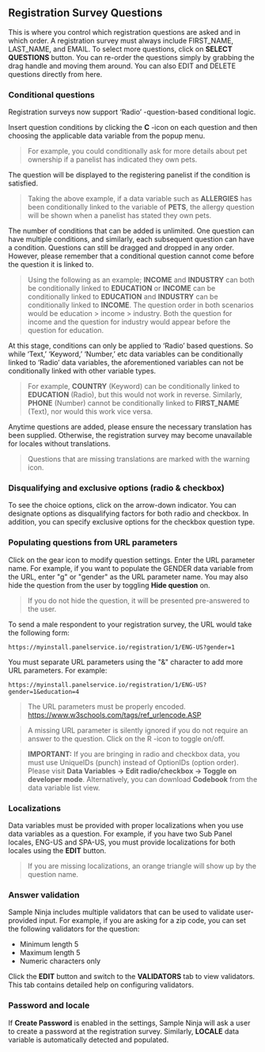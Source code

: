 ## Registration Survey Questions

This is where you control which registration questions are asked and in which order. A registration survey must always include FIRST_NAME, LAST_NAME, and EMAIL. To select more questions, click on **SELECT QUESTIONS** button. You can re-order the questions simply by grabbing the drag handle and moving them around. You can also EDIT and DELETE questions directly from here.

### Conditional questions

Registration surveys now support ‘Radio’ -question-based conditional logic. 

Insert question conditions by clicking the **C** -icon on each question and then choosing the applicable data variable from the popup menu. 

> For example, you could conditionally ask for more details about pet ownership if a panelist has indicated they own pets. 

The question will be displayed to the registering panelist if the condition is satisfied.

> Taking the above example, if a data variable such as **ALLERGIES** has been conditionally linked to the variable of **PETS**, the allergy question will be shown when a panelist has stated they own pets.

The number of conditions that can be added is unlimited. One question can have multiple conditions, and similarly, each subsequent question can have a condition. Questions can still be dragged and dropped in any order. However, please remember that a conditional question cannot come before the question it is linked to.

> Using the following as an example; **INCOME** and **INDUSTRY** can both be conditionally linked to **EDUCATION** or **INCOME** can be conditionally linked to **EDUCATION** and **INDUSTRY** can be conditionally linked to **INCOME**. The question order in both scenarios would be education > income > industry. Both the question for income and the question for industry would appear before the question for education.

At this stage, conditions can only be applied to ‘Radio’ based questions. So while ‘Text,’ ‘Keyword,’ ‘Number,’ etc data variables can be conditionally linked to ‘Radio’ data variables, the aforementioned variables can not be conditionally linked with other variable types. 

> For example, **COUNTRY** (Keyword) can be conditionally linked to **EDUCATION** (Radio), but this would not work in reverse. Similarly, **PHONE** (Number) cannot be conditionally linked to **FIRST_NAME** (Text), nor would this work vice versa.

Anytime questions are added, please ensure the necessary translation has been supplied. Otherwise, the registration survey may become unavailable for locales without translations. 

> Questions that are missing translations are marked with the warning icon.

### Disqualifying and exclusive options (radio & checkbox)
To see the choice options, click on the arrow-down indicator. You can designate options as disqualifying factors for both radio and checkbox. In addition, you can specify exclusive options for the checkbox question type.

### Populating questions from URL parameters
Click on the gear icon to modify question settings. Enter the URL parameter name. For example, if you want to populate the GENDER data variable from the URL, enter "g" or "gender" as the URL parameter name. You may also hide the question from the user by toggling **Hide question** on.

> If you do not hide the question, it will be presented pre-answered to the user.
 
To send a male respondent to your registration survey, the URL would take the following form:

```
https://myinstall.panelservice.io/registration/1/ENG-US?gender=1
```

You must separate URL parameters using the "&" character to add more URL parameters. For example:

```
https://myinstall.panelservice.io/registration/1/ENG-US?gender=1&education=4
```
> The URL parameters must be properly encoded. https://www.w3schools.com/tags/ref_urlencode.ASP

> A missing URL parameter is silently ignored if you do not require an answer to the question. Click on the R -icon to toggle on/off.

> **IMPORTANT:** If you are bringing in radio and checkbox data, you must use UniqueIDs (punch) instead of OptionIDs (option order). Please visit **Data Variables -> Edit radio/checkbox -> Toggle on developer mode**. Alternatively, you can download **Codebook** from the data variable list view.

### Localizations
Data variables must be provided with proper localizations when you use data variables as a question. For example, if you have two Sub Panel locales, ENG-US and SPA-US, you must provide localizations for both locales using the **EDIT** button.

> If you are missing localizations, an orange triangle will show up by the question name.

### Answer validation
Sample Ninja includes multiple validators that can be used to validate user-provided input. For example, if you are asking for a zip code, you can set the following validators for the question:

- Minimum length 5
- Maximum length 5
- Numeric characters only

Click the **EDIT** button and switch to the **VALIDATORS** tab to view validators. This tab contains detailed help on configuring validators.

### Password and locale
If **Create Password** is enabled in the settings, Sample Ninja will ask a user to create a password at the registration survey. Similarly, **LOCALE** data variable is automatically detected and populated.
